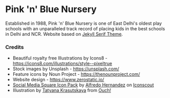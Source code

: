 # Pink 'n' Blue Nursery

Established in 1988, Pink 'n' Blue Nursery is one of East Delhi's oldest play schools with an unparalleled track record of placing kids in the best schools in Delhi and NCR. Website based on [Jekyll Serif Theme](https://github.com/zerostaticthemes/jekyll-serif-theme).

### Credits

- Beautiful royalty free Illustrations by Icons8 - https://icons8.com/illustrations/style--pixeltrue
- Stock images by Unsplash - https://unsplash.com/
- Feature icons by Noun Project - https://thenounproject.com/
- Website design - https://www.zerostatic.io/
- <a href="https://iconscout.com/icon-pack/social-media-square-2" target="_blank">Social Media Square Icon Pack</a> by <a href="https://iconscout.com/contributors/alfredo-hernandez">Alfredo Hernandez</a> on <a href="https://iconscout.com">Iconscout</a>
- Illustration by <a href="https://icons8.com/illustrations/author/60ab64bc8e3740e9be238b13">Tatyana Krasutskaya</a> from <a href="https://icons8.com/illustrations">Ouch!</a>